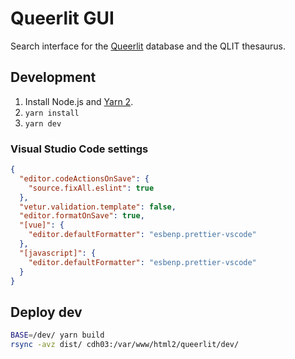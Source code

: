 # Queerlit GUI

Search interface for the [Queerlit](https://queerlit.dh.gu.se/) database and the QLIT thesaurus.

## Development

1. Install Node.js and [Yarn 2](https://yarnpkg.com/getting-started/install).
2. `yarn install`
3. `yarn dev`

### Visual Studio Code settings

```json
{
  "editor.codeActionsOnSave": {
    "source.fixAll.eslint": true
  },
  "vetur.validation.template": false,
  "editor.formatOnSave": true,
  "[vue]": {
    "editor.defaultFormatter": "esbenp.prettier-vscode"
  },
  "[javascript]": {
    "editor.defaultFormatter": "esbenp.prettier-vscode"
  }
}
```

## Deploy dev

```bash
BASE=/dev/ yarn build
rsync -avz dist/ cdh03:/var/www/html2/queerlit/dev/
```
